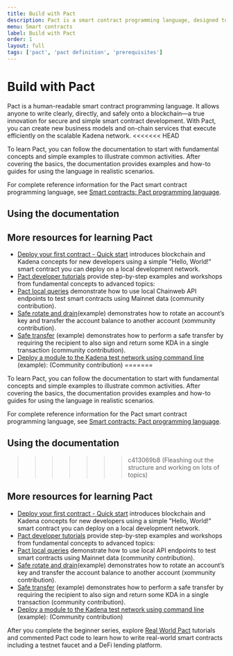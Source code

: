 ```yaml
---
title: Build with Pact
description: Pact is a smart contract programming language, designed to enable correct, transactional execution on a high-performance blockchain.
menu: Smart contracts
label: Build with Pact
order: 1
layout: full
tags: ['pact', 'pact definition', 'prerequisites']
---
```


# Build with Pact

Pact is a human-readable smart contract programming language. 
It allows anyone to write clearly, directly, and safely onto a blockchain—a true innovation for secure and simple smart contract development. 
With Pact, you can create new business models and on-chain services that execute efficiently on the scalable Kadena network.
<<<<<<< HEAD

To learn Pact, you can follow the documentation to start with fundamental concepts and simple examples to illustrate common activities.
After covering the basics, the documentation provides examples and how-to guides for using the language in realistic scenarios.

For complete reference information for the Pact smart contract programming language, see [Smart contracts: Pact programming language](/reference/pact-ref).

## Using the documentation





## More resources for learning Pact

- [Deploy your first contract - Quick start](/build/quickstart) introduces blockchain and Kadena concepts for new developers using a simple "Hello, World!" smart contract you can deploy on a local development network.
- [Pact developer tutorials](/tutorials) provide step-by-step examples and workshops from fundamental concepts to advanced topics:
- [Pact local queries](/build/guides/pact-local-api-queries) demonstrate how to use local Chainweb API endpoints to test smart contracts using Mainnet data (community contribution).
- [Safe rotate and drain](/build/guides/safe-rotate-and-drain)(example) demonstrates how to rotate an account’s key and transfer the account balance to another account (xommunity contribution).
- [Safe transfer](/build/guides/safe-transfer) (example) demonstrates how to perform a safe transfer by requiring the recipient to also sign and return some KDA in a single transaction (community contribution).
- [Deploy a module to the Kadena test network using command line](https://gist.github.com/LindaOrtega/1c219f887d9782c6745dbd827bdbfb4d) (example): (Community contribution)
=======

To learn Pact, you can follow the documentation to start with fundamental concepts and simple examples to illustrate common activities.
After covering the basics, the documentation provides examples and how-to guides for using the language in realistic scenarios.

For complete reference information for the Pact smart contract programming language, see [Smart contracts: Pact programming language](/reference/pact-ref).

## Using the documentation



>>>>>>> c413069b8 (Fleashing out the structure and working on lots of topics)


## More resources for learning Pact

- [Deploy your first contract - Quick start](/build/quickstart) introduces blockchain and Kadena concepts for new developers using a simple "Hello, World!" smart contract you can deploy on a local development network.
- [Pact developer tutorials](/tutorials) provide step-by-step examples and workshops from fundamental concepts to advanced topics:
- [Pact local queries](/build/guides/pact-local-api-queries) demonstrate how to use local API endpoints to test smart contracts using Mainnet data (community contribution).
- [Safe rotate and drain](/build/guides/safe-rotate-and-drain)(example) demonstrates how to rotate an account’s key and transfer the account balance to another account (xommunity contribution).
- [Safe transfer](/build/guides/safe-transfer) (example) demonstrates how to perform a safe transfer by requiring the recipient to also sign and return some KDA in a single transaction (community contribution).
- [Deploy a module to the Kadena test network using command line](https://gist.github.com/LindaOrtega/1c219f887d9782c6745dbd827bdbfb4d) (example): (Community contribution)

After you complete the beginner series, explore [Real World Pact](https://github.com/thomashoneyman/real-world-pact) tutorials and commented Pact code to learn how to write real-world smart contracts including a testnet faucet and a DeFi lending platform.
